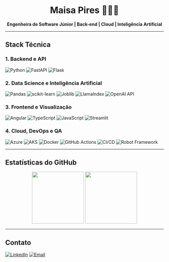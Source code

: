 <h1 align="center">Maisa Pires 👩🏻‍💻</h1>

<p align="center">
  <strong>Engenheira de Software Júnior | Back-end | Cloud | Inteligência Artificial</strong>
</p>

---

## Stack Técnica

### 1. Backend e API
![Python](https://img.shields.io/badge/Python-3776AB?style=flat-square&logo=python&logoColor=white)
![FastAPI](https://img.shields.io/badge/FastAPI-009688?style=flat-square&logo=fastapi&logoColor=white)
![Flask](https://img.shields.io/badge/Flask-000000?style=flat-square&logo=flask&logoColor=white)

### 2. Data Science e Inteligência Artificial
![Pandas](https://img.shields.io/badge/Pandas-150458?style=flat-square&logo=pandas&logoColor=white)
![scikit-learn](https://img.shields.io/badge/scikit--learn-F7931E?style=flat-square&logo=scikitlearn&logoColor=white)
![Joblib](https://img.shields.io/badge/Joblib-2C3E50?style=flat-square&logo=python&logoColor=white)
![LlamaIndex](https://img.shields.io/badge/LlamaIndex-FF6B6B?style=flat-square&logo=llama&logoColor=white)
![OpenAI API](https://img.shields.io/badge/OpenAI-412991?style=flat-square&logo=openai&logoColor=white)

### 3. Frontend e Visualização
![Angular](https://img.shields.io/badge/Angular-DD0031?style=flat-square&logo=angular&logoColor=white)
![TypeScript](https://img.shields.io/badge/TypeScript-007ACC?style=flat-square&logo=typescript&logoColor=white)
![JavaScript](https://img.shields.io/badge/JavaScript-F7DF1E?style=flat-square&logo=javascript&logoColor=black)
![Streamlit](https://img.shields.io/badge/Streamlit-FF4B4B?style=flat-square&logo=streamlit&logoColor=white)

### 4. Cloud, DevOps e QA
![Azure](https://img.shields.io/badge/Azure-0078D4?style=flat-square&logo=microsoft-azure&logoColor=white)
![AKS](https://img.shields.io/badge/Azure%20Kubernetes%20Service-0078D4?style=flat-square&logo=kubernetes&logoColor=white)
![Docker](https://img.shields.io/badge/Docker-2496ED?style=flat-square&logo=docker&logoColor=white)
![GitHub Actions](https://img.shields.io/badge/GitHub%20Actions-2088FF?style=flat-square&logo=github-actions&logoColor=white)
![CI/CD](https://img.shields.io/badge/CI%2FCD-232F3E?style=flat-square&logo=github&logoColor=white)
![Robot Framework](https://img.shields.io/badge/Robot%20Framework-000000?style=flat-square&logo=robot-framework&logoColor=white)

---

## Estatísticas do GitHub

<p align="center">
  <img height="165" src="https://github-readme-stats.vercel.app/api?username=maisarp&show_icons=true&theme=radical&hide_border=true" />
  <img height="165" src="https://github-readme-stats.vercel.app/api/top-langs/?username=maisarp&layout=compact&theme=radical&hide_border=true" />
</p>

---

## Contato

[![LinkedIn](https://img.shields.io/badge/LinkedIn-maisarp-blue?style=flat-square&logo=linkedin)](https://www.linkedin.com/in/maisa-pires-615839120/)
[![Email](https://img.shields.io/badge/Email-maisarpiress@gmail.com-red?style=flat-square&logo=gmail&logoColor=white)](mailto:maisarpiress@gmail.com)
